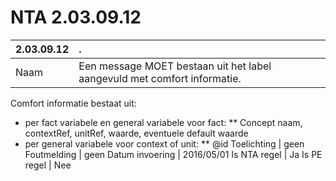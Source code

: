 # NTA 2.03.09.12

 2.03.09.12 | . 
 :--- | :--- 
 Naam | Een message MOET bestaan uit het label aangevuld met comfort informatie.

Comfort informatie bestaat uit:
* per fact variabele en general variabele voor fact:
** Concept naam, contextRef, unitRef, waarde, eventuele default waarde
* per general variabele voor context of unit:
** @id 
 Toelichting | geen 
 Foutmelding | geen 
 Datum invoering | 2016/05/01 
 Is NTA regel | Ja 
 Is PE regel | Nee 
